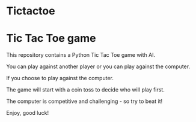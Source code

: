 # Tictactoe
# Tic Tac Toe game

This repository contains a Python Tic Tac Toe game with AI.

You can play against another player or you can play against the computer.

If you choose to play against the computer.

The game will start with a coin toss to decide who will play first.

The computer is competitive and challenging - so try to beat it!

Enjoy, good luck!
